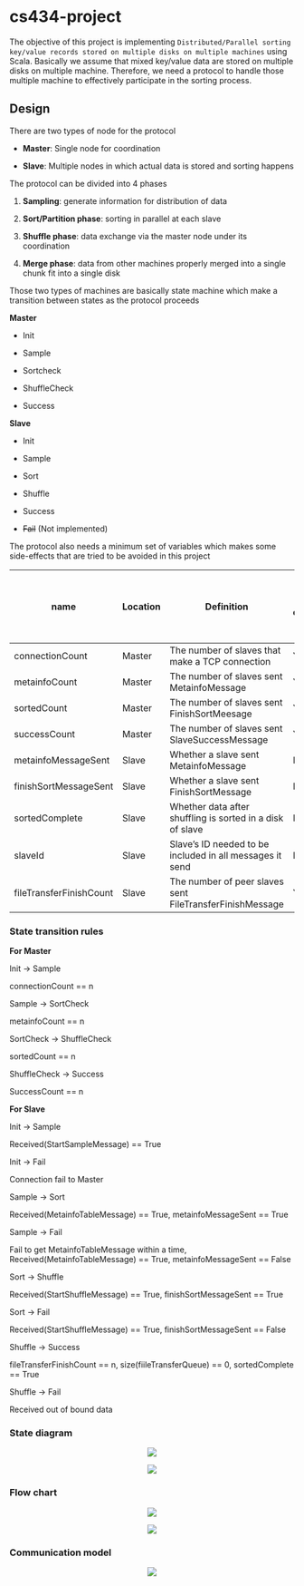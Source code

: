 

# cs434-project

The objective of this project is implementing `Distributed/Parallel sorting key/value records stored on multiple disks on multiple machines` using Scala. Basically we assume that mixed key/value data are stored on multiple disks on multiple machine. Therefore, we need a protocol to handle those multiple machine to effectively participate in the sorting process.

## Design

There are two types of node for the protocol

* __Master__: Single node for coordination

* __Slave__: Multiple nodes in which actual data is stored and sorting happens

The protocol can be divided into 4 phases

1. __Sampling__: generate information for distribution of data

2. __Sort/Partition phase__: sorting in parallel at each slave

3. __Shuffle phase__: data exchange via the master node under its coordination

4. __Merge phase__: data from other machines properly merged into a single chunk fit into a single disk

Those two types of machines are basically state machine which make a transition between states as the protocol proceeds

__Master__

* Init

* Sample

* Sortcheck

* ShuffleCheck

* Success

__Slave__

* Init

* Sample

* Sort

* Shuffle

* Success

* ~~Fail~~ (Not implemented)

The protocol also needs a minimum set of variables which makes some side-effects that are tried to be avoided in this project

| **name** | **Location** | **Definition** | **Critical reason (atomic operations are needed**) |
| - | - | - | - |
| connectionCount         | Master       | The number of slaves that make a  TCP connection           | Yes                                                        |
| metainfoCount           | Master       | The number of slaves sent MetainfoMessage                  | Yes                                                        |
| sortedCount             | Master       | The number of slaves sent FinishSortMeesage                | Yes                                                        |
| successCount            | Master       | The number of slaves sent SlaveSuccessMessage              | Yes                                                        |
| metainfoMessageSent     | Slave        | Whether a slave sent MetainfoMessage                       | No                                                         |
| finishSortMessageSent   | Slave        | Whether a slave sent FinishSortMessage                     | No                                                         |
| sortedComplete          | Slave        | Whether data after shuffling is sorted in a disk of  slave | No                                                         |
| slaveId                 | Slave        | Slave’s ID needed to be included in all messages  it send  | No                                                         |
| fileTransferFinishCount | Slave        | The number of peer slaves sent FileTransferFinishMessage   | Yes                                                        |

### State transition rules

__For Master__

Init -> Sample

connectionCount == n

Sample -> SortCheck

metainfoCount == n

SortCheck -> ShuffleCheck

sortedCount == n

ShuffleCheck -> Success

SuccessCount == n

__For Slave__

Init -> Sample

Received(StartSampleMessage) == True

Init -> Fail

Connection fail to Master

Sample -> Sort

Received(MetainfoTableMessage) == True, metainfoMessageSent == True

Sample -> Fail

Fail to get MetainfoTableMessage within a time, Received(MetainfoTableMessage) == True, metainfoMessageSent == False

Sort -> Shuffle

Received(StartShuffleMessage) == True, finishSortMessageSent == True

Sort -> Fail

Received(StartShuffleMessage) == True, finishSortMessageSent == False

Shuffle -> Success

fileTransferFinishCount == n, size(fiileTransferQueue) == 0, sortedComplete == True

Shuffle -> Fail

Received out of bound data

### State diagram

<p align="center">
<img src="sdm.png" />
</p>

<p align="center">
<img src="sds.png" />
</p>

### Flow chart

<p align="center">
<img src="fc.png" /></p>

<p align="center">
<img src="fcc.png" /></p>

### Communication model

<p align="center">
<img src="cm.png" /></p>




